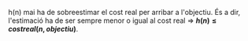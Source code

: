 h(n) mai ha de sobreestimar el cost real per arribar a l'objectiu. És a dir, l'estimació ha de ser sempre menor o igual al cost real ⇒ 
**$h(n)≤cost real(n,objectiu)$**.